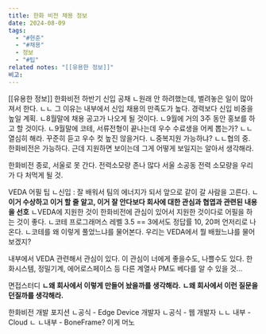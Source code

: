 ```yaml
---
title: 한화 비전 채용 정보
date: 2024-08-09
tags:
  - "#현준"
  - "#채용"
  - 정보
  - "#팁"
related notes: "[[유용한 정보]]"
비고:
---
```

[[유용한 정보]]
한화비전 하반기 신입 공채
ㄴ원래 안 하려했는데, 벌려놓은 일이 많아져서 한다.
ㄴㄴ 그 이유는 내부에서 신입 채용의 만족도가 높다. 경력보다 신입 비중을 높일 계획.
ㄴ8월말에 채용 공고가 나오게 될 것이다.
ㄴ9월에 거의 3주 동안 홍보를 하고 할 것이다.
ㄴ9월말에 코테, 서류전형이 끝나는데 우수 수료생을 어케 뽑는가?
ㄴㄴ열심히 해라. 꾸준히 듣고 우수 컷 높진 않을거다.
ㄴ중복지원 가능하냐?
ㄴㄴ협의 중. 한화비전은 가능하다. 근데 지원하면 보이는데 그게 어떻게 보일지는 알아서 생각해라.

한화비전 종로, 서울로 못 간다.
전력소모량 존나 많다
서울 소공동 전력 소모량을 우리가 다 처먹게 될 것.

VEDA 어필 팁
ㄴ신입 : 잘 배워서 팀의 에너지가 되서 앞으로 같이 갈 사람을 고른다.
ㄴ**이거 수상하고 이거 할 줄 알고, 이거 잘 안다보다 회사에 대한 관심과 협엽과 관련된 내용을 선호**
ㄴVEDA에 지원한 것이 한화비전에 관심이 있어서 지원한 것이다로 어필을 하는 것이 좋다.
ㄴ코테 프로그래머스 레벨 3.5 ==  3에서도 정답률 10, 20퍼 언저리로 나온다.
ㄴ코테를 왜 이렇게 풀었느냐를 물어본다. 우리는 VEDA에서 뭘 배웠느냐를 물어보겠지?

내부에서 VEDA 관련해서 관심이 있다.
이 관심이 너에게 좋을수도, 나쁠수도 있다.
한화시스템, 정밀기계, 에어로스페이스 등 다른 계열사 PM도
베다를 알 수 있을 것...

면접스터디
**ㄴ왜 회사에서 이렇게 만들어 놨을까를 생각해라.**
**ㄴ왜 회사에서 이런 질문을 던질까를 생각해라.**
 
한화비전 개발 포지션
ㄴ공식 - Edge Device 개발자
ㄴ공식 - 웹 개발자
ㄴㄴ 내부 - Cloud
ㄴ ㄴ내부 - BoneFrame? 이게 머노